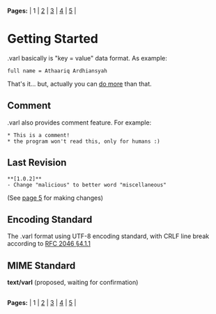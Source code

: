 
**Pages:** | 1 | [2](https://github.com/Thor-x86/varl/blob/master/docs/2-Data_Types.md) | [3](https://github.com/Thor-x86/varl/blob/master/docs/3-Array_and_Object.md) | [4](https://github.com/Thor-x86/varl/blob/master/docs/4-Do_and_Dont.md) | [5](https://github.com/Thor-x86/varl/blob/master/docs/5-Contribution.md) |  
  
  # Getting Started  
  
.varl basically is "key = value"  data format. As example:

    full name = Athaariq Ardhiansyah

That's it... but, actually you can [do more](https://github.com/Thor-x86/varl/blob/master/docs/2-Data_Types.md) than that.

## Comment

.varl also provides comment feature. For example:

    * This is a comment!
    * the program won't read this, only for humans :)

## Last Revision

    **[1.0.2]**
    - Change "malicious" to better word "miscellaneous"

(See [page 5](https://github.com/Thor-x86/varl/blob/master/docs/5-Contribution.md) for making changes)

## Encoding Standard

The .varl format using UTF-8 encoding standard, with CRLF line break according to [RFC 2046 §4.1.1](https://tools.ietf.org/html/rfc2046#section-4.1.1)

## MIME Standard

**text/varl**
(proposed, waiting for confirmation)

##
  
**Pages:** | 1 | [2](https://github.com/Thor-x86/varl/blob/master/docs/2-Data_Types.md) | [3](https://github.com/Thor-x86/varl/blob/master/docs/3-Array_and_Object.md) | [4](https://github.com/Thor-x86/varl/blob/master/docs/4-Do_and_Dont.md) | [5](https://github.com/Thor-x86/varl/blob/master/docs/5-Contribution.md) |  